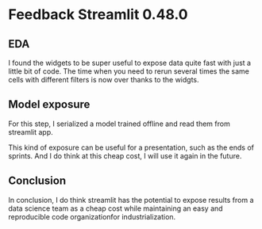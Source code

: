 # Feedback Streamlit 0.48.0

## EDA

I found the widgets to be super useful to expose data quite fast with just a little bit of code. The time when you need to rerun several times the same cells with different filters is now over thanks to the widgts.

## Model exposure

For this step, I serialized a model trained offline and read them from streamlit app.

This kind of exposure can be useful for a presentation, such as the ends of sprints. And I do think at this cheap cost, I will use it again in the future.

## Conclusion

In conclusion, I do think streamlit has the potential to expose results from a data science team as a cheap cost while maintaining an easy and reproducible code organizationfor industrialization.
